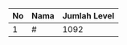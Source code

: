 | No | Nama            | Jumlah Level |
|----|-----------------|--------------|
| 1  | #    |    1092        |
